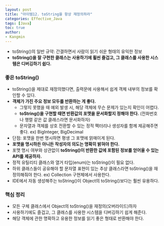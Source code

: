 ```yaml
---
layout: post
title: "아이템12. toString을 항상 재정의하라"
categories: Effective_Java
tags: [Java]
toc: true
author:
- Kangmin
---
```



- toString()의 일반 규약: 간결하면서 사람이 읽기 쉬운 형태의 유익한 정보
- **toString()을 잘 구현한 클래스는 사용하기에 휠씬 즐겁고, 그 클래스를 사용한 시스템은 디버깅하기 쉽다.**

### 좋은 toString()
- toString()을 제대로 재정의했다면, 출력문에 사용해서 쉽게 객체 내부의 정보를 확인할 수 있다.
- **객체가 가진 주요 정보 모두를 반환하는 게 좋다.**
    - 그렇지 못했을 때 예외 발생 시, 해당 객체에 무슨 문제가 있는지 확인이 어렵다.
    - **toString()을 구현할 때면 반환값의 포맷을 문서화할지 정해야 한다.** (전화번호나 행렬 같은 값 클래스라면 문서화하자)
    - 문자열과 객체를 상호 전환할 수 있는 정적 팩터리나 생성자를 함께 제공해주면 좋다. ex) BigInteger, BigDecimal
- 단점: 포맷을 한번 명시하면 평생 그 포맷에 얽매이게 된다.
- **포맷을 명시하든 아니든 작성자의 의도는 명확히 밝혀야 한다.**
- 포맷 명시 여부와 상관없이 **toString()이 반환한 값에 포함된 정보를 얻어올 수 있는 API를 제공하자.**
- 정적 유틸리티 클래스와 열거 타입(enum)는 toString()이 필요 없다.
- 하위 클래스들이 공유해야 할 문자열 표현이 있는 추상 클래스라면 toString()을 재정의해줘야 한다. ex) Collection 구현체에서 사용한다.
- IDE에서 자동 생성해주는 toString()이 Object의 toString()보다는 훨씬 유용하다.

### 핵심 정리
- 모든 구체 클래스에서 Object의 toString()을 재정의(오버라이드)하자
- 사용하기에도 즐겁고, 그 클래스를 사용한 시스템을 디버깅하기 쉽게 해준다.
- 해당 객체에 관한 명확하고 유용한 정보를 읽기 좋은 형태로 반환해야 한다.